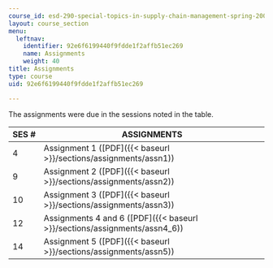 ```yaml
---
course_id: esd-290-special-topics-in-supply-chain-management-spring-2005
layout: course_section
menu:
  leftnav:
    identifier: 92e6f6199440f9fdde1f2affb51ec269
    name: Assignments
    weight: 40
title: Assignments
type: course
uid: 92e6f6199440f9fdde1f2affb51ec269

---
```


The assignments were due in the sessions noted in the table.

| SES # | ASSIGNMENTS |
| --- | --- |
| 4 | Assignment 1 ([PDF]({{< baseurl >}}/sections/assignments/assn1)) |
| 9 | Assignment 2 ([PDF]({{< baseurl >}}/sections/assignments/assn2)) |
| 10 | Assignment 3 ([PDF]({{< baseurl >}}/sections/assignments/assn3)) |
| 12 | Assignments 4 and 6 ([PDF]({{< baseurl >}}/sections/assignments/assn4_6)) |
| 14 | Assignment 5 ([PDF]({{< baseurl >}}/sections/assignments/assn5))